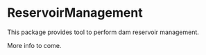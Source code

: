 # ReservoirManagement

This package provides tool to perform dam reservoir management. 

More info to come. 